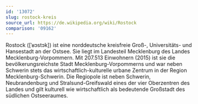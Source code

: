 ```yaml
---
id: '13072'
slug: rostock-kreis
source_url: https://de.wikipedia.org/wiki/Rostock
comparison: '09162'
---
```


Rostock ([ˈʁɔstɔk]) ist eine norddeutsche kreisfreie Groß-, Universitäts- und Hansestadt an der Ostsee. Sie liegt im Landesteil Mecklenburg des Landes Mecklenburg-Vorpommern. Mit 207.513 Einwohnern (2015) ist sie die bevölkerungsreichste Stadt Mecklenburg-Vorpommerns und war neben Schwerin stets das wirtschaftlich-kulturelle urbane Zentrum in der Region Mecklenburg-Schwerin. Die Regiopole ist neben Schwerin, Neubrandenburg und Stralsund-Greifswald eines der vier Oberzentren des Landes und gilt kulturell wie wirtschaftlich als bedeutende Großstadt des südlichen Ostseeraumes.
